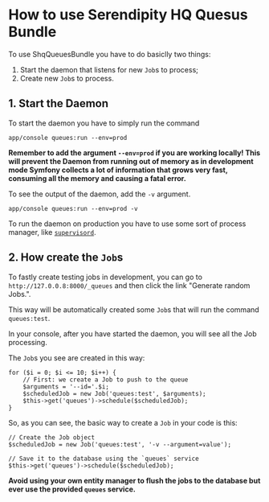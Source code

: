 How to use Serendipity HQ Quesus Bundle
=======================================

To use ShqQueuesBundle you have to do basiclly two things:

1. Start the daemon that listens for new `Job`s to process;
2. Create new `Job`s to process.

## 1. Start the Daemon

To start the daemon you have to simply run the command

    app/console queues:run --env=prod

**Remember to add the argument `--env=prod` if you are working locally! This will prevent the Daemon from running out of
 memory as in development mode Symfony collects a lot of information that grows very fast, consuming all the memory and
 causing a fatal error.**

To see the output of the daemon, add the `-v` argument.

    app/console queues:run --env=prod -v

To run the daemon on production you have to use some sort of process manager, like
 [`supervisord`](http://supervisord.org/).

## 2. How create the `Job`s

To fastly create testing jobs in development, you can go to `http://127.0.0.8:8000/_queues` and then click the link
 "Generate random Jobs.".

This way will be automatically created some `Job`s that will run the command `queues:test`.

In your console, after you have started the daemon, you will see all the Job processing.

The `Job`s you see are created in this way:

    for ($i = 0; $i <= 10; $i++) {
        // First: we create a Job to push to the queue
        $arguments = '--id='.$i;
        $scheduledJob = new Job('queues:test', $arguments);
        $this->get('queues')->schedule($scheduledJob);
    }

So, as you can see, the basic way to create a `Job` in your code is this:

    // Create the Job object
    $scheduledJob = new Job('queues:test', '-v --argument=value');
    
    // Save it to the database using the `queues` service
    $this->get('queues')->schedule($scheduledJob);

**Avoid using your own entity manager to flush the jobs to the database but ever use the provided `queues` service.**
